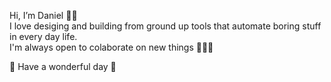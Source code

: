 Hi, I’m Daniel 🖐🏻
<br/>
I love desiging and building from ground up tools that automate boring stuff in every day life. <br/>
I'm always open to colaborate on new things 👨🏻‍💻

🎉 Have a wonderful day 🎉
